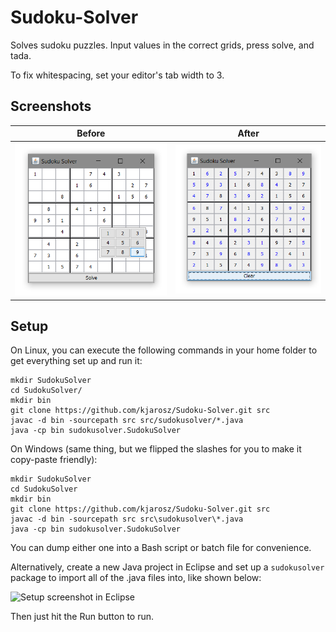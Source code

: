Sudoku-Solver
=============

Solves sudoku puzzles. Input values in the correct grids, press solve, and tada.

To fix whitespacing, set your editor's tab width to 3.

## Screenshots

Before | After
------ | -----
![Screenshot before][screenshot-before] | ![Screenshot after][screenshot-after]

## Setup ##

On Linux, you can execute the following commands in your home folder to get everything set up and run it:
```
mkdir SudokuSolver
cd SudokuSolver/
mkdir bin
git clone https://github.com/kjarosz/Sudoku-Solver.git src
javac -d bin -sourcepath src src/sudokusolver/*.java
java -cp bin sudokusolver.SudokuSolver
```

On Windows (same thing, but we flipped the slashes for you to make it copy-paste friendly):
```
mkdir SudokuSolver
cd SudokuSolver
mkdir bin
git clone https://github.com/kjarosz/Sudoku-Solver.git src
javac -d bin -sourcepath src src\sudokusolver\*.java
java -cp bin sudokusolver.SudokuSolver
```

You can dump either one into a Bash script or batch file for convenience.

Alternatively, create a new Java project in Eclipse and set up a `sudokusolver` package to import all of the .java files into, like shown below:

![Setup screenshot in Eclipse](http://i.imgur.com/GqmOBnU.png)

Then just hit the Run button to run.

[screenshot-before]: ./screenshots/Sudoku%20Solver%20-%20Before.png
[screenshot-after]: ./screenshots/Sudoku%20Solver%20-%20After.png

